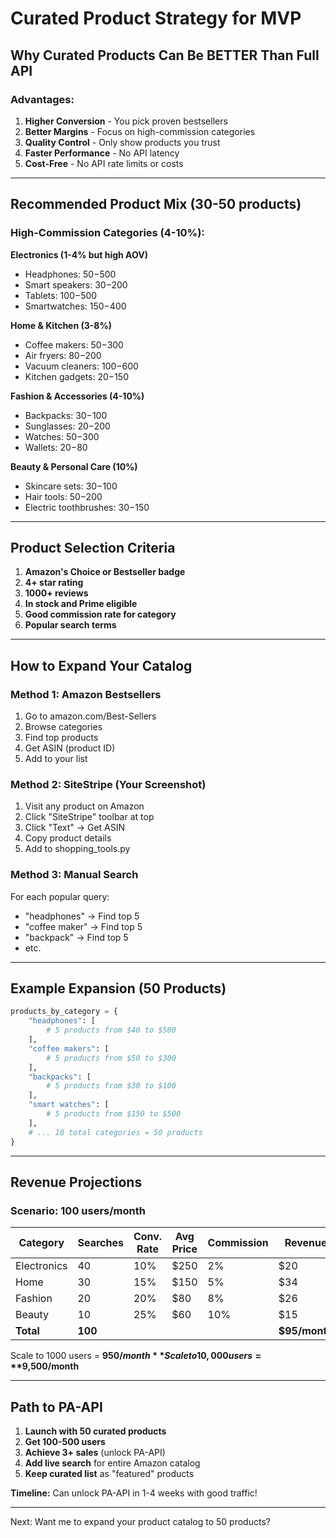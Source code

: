 # Curated Product Strategy for MVP

## Why Curated Products Can Be BETTER Than Full API

### Advantages:
1. **Higher Conversion** - You pick proven bestsellers
2. **Better Margins** - Focus on high-commission categories
3. **Quality Control** - Only show products you trust
4. **Faster Performance** - No API latency
5. **Cost-Free** - No API rate limits or costs

---

## Recommended Product Mix (30-50 products)

### High-Commission Categories (4-10%):

**Electronics (1-4% but high AOV)**
- Headphones: $50-$500
- Smart speakers: $30-$200
- Tablets: $100-$500
- Smartwatches: $150-$400

**Home & Kitchen (3-8%)**
- Coffee makers: $50-$300
- Air fryers: $80-$200
- Vacuum cleaners: $100-$600
- Kitchen gadgets: $20-$150

**Fashion & Accessories (4-10%)**
- Backpacks: $30-$100
- Sunglasses: $20-$200
- Watches: $50-$300
- Wallets: $20-$80

**Beauty & Personal Care (10%)**
- Skincare sets: $30-$100
- Hair tools: $50-$200
- Electric toothbrushes: $30-$150

---

## Product Selection Criteria

1. **Amazon's Choice or Bestseller badge**
2. **4+ star rating**
3. **1000+ reviews**
4. **In stock and Prime eligible**
5. **Good commission rate for category**
6. **Popular search terms**

---

## How to Expand Your Catalog

### Method 1: Amazon Bestsellers
1. Go to amazon.com/Best-Sellers
2. Browse categories
3. Find top products
4. Get ASIN (product ID)
5. Add to your list

### Method 2: SiteStripe (Your Screenshot)
1. Visit any product on Amazon
2. Click "SiteStripe" toolbar at top
3. Click "Text" → Get ASIN
4. Copy product details
5. Add to shopping_tools.py

### Method 3: Manual Search
For each popular query:
- "headphones" → Find top 5
- "coffee maker" → Find top 5
- "backpack" → Find top 5
- etc.

---

## Example Expansion (50 Products)

```python
products_by_category = {
    "headphones": [
        # 5 products from $40 to $500
    ],
    "coffee makers": [
        # 5 products from $50 to $300
    ],
    "backpacks": [
        # 5 products from $30 to $100
    ],
    "smart watches": [
        # 5 products from $150 to $500
    ],
    # ... 10 total categories = 50 products
}
```

---

## Revenue Projections

### Scenario: 100 users/month

| Category | Searches | Conv. Rate | Avg Price | Commission | Revenue |
|----------|----------|------------|-----------|------------|---------|
| Electronics | 40 | 10% | $250 | 2% | $20 |
| Home | 30 | 15% | $150 | 5% | $34 |
| Fashion | 20 | 20% | $80 | 8% | $26 |
| Beauty | 10 | 25% | $60 | 10% | $15 |
| **Total** | **100** | | | | **$95/month** |

Scale to 1000 users = **$950/month**
Scale to 10,000 users = **$9,500/month**

---

## Path to PA-API

1. **Launch with 50 curated products**
2. **Get 100-500 users**
3. **Achieve 3+ sales** (unlock PA-API)
4. **Add live search** for entire Amazon catalog
5. **Keep curated list** as "featured" products

**Timeline:** Can unlock PA-API in 1-4 weeks with good traffic!

---

Next: Want me to expand your product catalog to 50 products?

